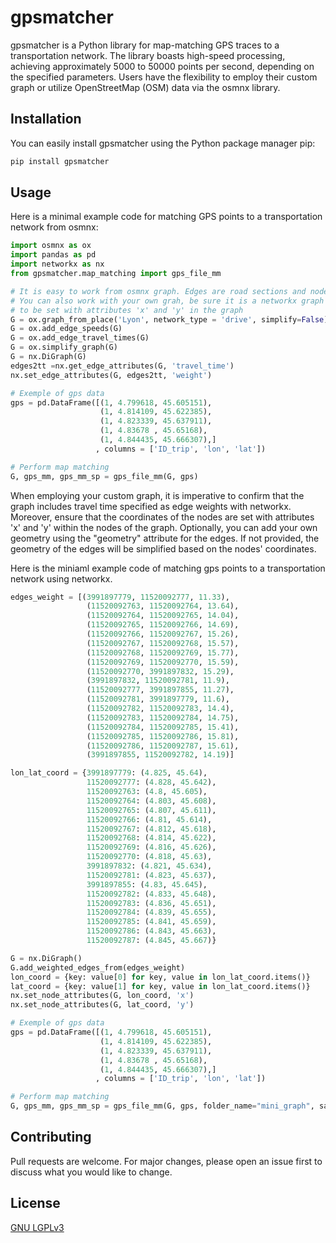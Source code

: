 # gpsmatcher

gpsmatcher is a Python library for map-matching GPS traces to a transportation network. 
The library boasts high-speed processing, achieving approximately 5000 to 50000 points per second, depending on the specified parameters. 
Users have the flexibility to employ their custom graph or utilize OpenStreetMap (OSM) data via the osmnx library.



## Installation

You can easily install gpsmatcher using the Python package manager pip:

```bash
pip install gpsmatcher
```

## Usage

Here is a minimal example code for matching GPS points to a transportation network from osmnx:
```python
import osmnx as ox
import pandas as pd
import networkx as nx
from gpsmatcher.map_matching import gps_file_mm

# It is easy to work from osmnx graph. Edges are road sections and nodes intersections. Weight have to be travel time.
# You can also work with your own grah, be sure it is a networkx graph with travel time as weight. Also, the coordinates of the nodes have
# to be set with attributes 'x' and 'y' in the graph
G = ox.graph_from_place('Lyon', network_type = 'drive', simplify=False)
G = ox.add_edge_speeds(G)
G = ox.add_edge_travel_times(G)
G = ox.simplify_graph(G)
G = nx.DiGraph(G)
edges2tt =nx.get_edge_attributes(G, 'travel_time')
nx.set_edge_attributes(G, edges2tt, 'weight')

# Exemple of gps data
gps = pd.DataFrame([(1, 4.799618, 45.605151),
                    (1, 4.814109, 45.622385),
                    (1, 4.823339, 45.637911),
                    (1, 4.83678 , 45.65168),
                    (1, 4.844435, 45.666307),]
                   , columns = ['ID_trip', 'lon', 'lat'])

# Perform map matching
G, gps_mm, gps_mm_sp = gps_file_mm(G, gps)
```
When employing your custom graph, it is imperative to confirm that the graph includes travel time specified as edge weights with networkx. 
Moreover, ensure that the coordinates of the nodes are set with attributes 'x' and 'y' within the nodes of the graph. 
Optionally, you can add your own geometry using the "geometry" attribute for the edges. 
If not provided, the geometry of the edges will be simplified based on the nodes' coordinates.

Here is the miniaml example code of matching gps points to a transportation network using networkx.

```python
edges_weight = [(3991897779, 11520092777, 11.33),
                 (11520092763, 11520092764, 13.64),
                 (11520092764, 11520092765, 14.04),
                 (11520092765, 11520092766, 14.69),
                 (11520092766, 11520092767, 15.26),
                 (11520092767, 11520092768, 15.57),
                 (11520092768, 11520092769, 15.77),
                 (11520092769, 11520092770, 15.59),
                 (11520092770, 3991897832, 15.29),
                 (3991897832, 11520092781, 11.9),
                 (11520092777, 3991897855, 11.27),
                 (11520092781, 3991897779, 11.6),
                 (11520092782, 11520092783, 14.4),
                 (11520092783, 11520092784, 14.75),
                 (11520092784, 11520092785, 15.41),
                 (11520092785, 11520092786, 15.81),
                 (11520092786, 11520092787, 15.61),
                 (3991897855, 11520092782, 14.19)] 

lon_lat_coord = {3991897779: (4.825, 45.64),
                 11520092777: (4.828, 45.642),
                 11520092763: (4.8, 45.605),
                 11520092764: (4.803, 45.608),
                 11520092765: (4.807, 45.611),
                 11520092766: (4.81, 45.614),
                 11520092767: (4.812, 45.618),
                 11520092768: (4.814, 45.622),
                 11520092769: (4.816, 45.626),
                 11520092770: (4.818, 45.63),
                 3991897832: (4.821, 45.634),
                 11520092781: (4.823, 45.637),
                 3991897855: (4.83, 45.645),
                 11520092782: (4.833, 45.648),
                 11520092783: (4.836, 45.651),
                 11520092784: (4.839, 45.655),
                 11520092785: (4.841, 45.659),
                 11520092786: (4.843, 45.663),
                 11520092787: (4.845, 45.667)}

G = nx.DiGraph()
G.add_weighted_edges_from(edges_weight)
lon_coord = {key: value[0] for key, value in lon_lat_coord.items()}
lat_coord = {key: value[1] for key, value in lon_lat_coord.items()}
nx.set_node_attributes(G, lon_coord, 'x')
nx.set_node_attributes(G, lat_coord, 'y')

# Exemple of gps data
gps = pd.DataFrame([(1, 4.799618, 45.605151),
                    (1, 4.814109, 45.622385),
                    (1, 4.823339, 45.637911),
                    (1, 4.83678 , 45.65168),
                    (1, 4.844435, 45.666307),]
                   , columns = ['ID_trip', 'lon', 'lat'])

# Perform map matching
G, gps_mm, gps_mm_sp = gps_file_mm(G, gps, folder_name="mini_graph", save =False, show_print=False)
```

## Contributing

Pull requests are welcome. For major changes, please open an issue first to discuss what you would like to change.


## License

[GNU LGPLv3](https://choosealicense.com/licenses/lgpl-3.0/)